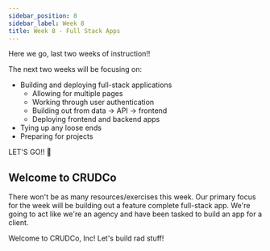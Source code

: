 ```yaml
---
sidebar_position: 8
sidebar_label: Week 8
title: Week 8 - Full Stack Apps
---
```


Here we go, last two weeks of instruction!!

The next two weeks will be focusing on:

- Building and deploying full-stack applications
  - Allowing for multiple pages
  - Working through user authentication
  - Building out from data -> API -> frontend
  - Deploying frontend and backend apps
- Tying up any loose ends
- Preparing for projects

LET'S GO!! 🚀

## Welcome to CRUDCo

There won't be as many resources/exercises this week. Our primary focus for the week will be building out a feature complete full-stack app. We're going to act like we're an agency and have been tasked to build an app for a client.

Welcome to CRUDCo, Inc! Let's build rad stuff!
